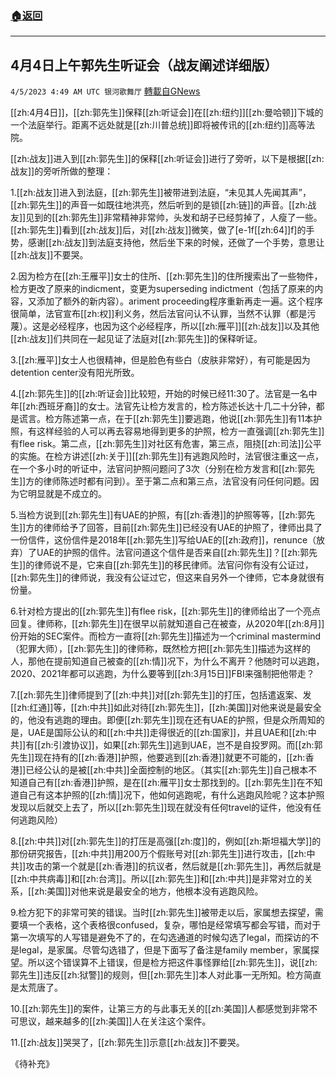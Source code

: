 ###  [:house:返回](README.md)
---


## 4月4日上午郭先生听证会（战友阐述详细版）
`4/5/2023 4:49 AM UTC 银河歌舞厅` [轉載自GNews](https://gnews.org/articles/1072426)

[[zh:4月4日]]，[[zh:郭先生]]保释[[zh:听证会]]在[[zh:纽约]][[zh:曼哈顿]]下城的一个法庭举行。距离不远处就是[[zh:川普总统]]即将被传讯的[[zh:纽约]]高等法院。

[[zh:战友]]进入到[[zh:郭先生]]的保释[[zh:听证会]]进行了旁听，以下是根据[[zh:战友]]的旁听所做的整理：

1.[[zh:战友]]进入到法庭，[[zh:郭先生]]被带进到法庭，“未见其人先闻其声”，[[zh:郭先生]]的声音一如既往地洪亮，然后听到的是锁[[zh:链]]的声音。[[zh:战友]]见到的[[zh:郭先生]]非常精神非常帅，头发和胡子已经剪掉了，人瘦了一些。[[zh:郭先生]]看到[[zh:战友]]后，对[[zh:战友]]微笑，做了[e-1f[[zh:64]]f]的手势，感谢[[zh:战友]]到法庭支持他，然后坐下来的时候，还做了一个手势，意思让[[zh:战友]]不要哭。

2.因为检方在[[zh:王雁平]]女士的住所、[[zh:郭先生]]的住所搜索出了一些物件，检方更改了原来的indicment，变更为superseding indictment（包括了原来的内容，又添加了额外的新内容）。ariment proceeding程序重新再走一遍。这个程序很简单，法官宣布[[zh:权]]利义务，然后法官问认不认罪，当然不认罪（都是污蔑）。这是必经程序，也因为这个必经程序，所以[[zh:雁平]][[zh:战友]]以及其他[[zh:战友]]们共同在一起见证了法庭对[[zh:郭先生]]的保释听证。

3.[[zh:雁平]]女士人也很精神，但是脸色有些白（皮肤非常好），有可能是因为detention center没有阳光所致。

4.[[zh:郭先生]]的[[zh:听证会]]比较短，开始的时候已经11:30了。法官是一名中年[[zh:西班牙裔]]的女士。法官先让检方发言的，检方陈述长达十几二十分钟，都是谎言。检方陈述第一点，在于[[zh:郭先生]]要逃跑，他说[[zh:郭先生]]有11本护照，有这样经验的人可以再去容易地得到更多的护照，检方一直强调[[zh:郭先生]]有flee risk。第二点，[[zh:郭先生]]对社区有危害，第三点，阻挠[[zh:司法]]公平的实施。在检方讲述[[zh:关于]][[zh:郭先生]]有逃跑风险时，法官很注重这一点，在一个多小时的听证中，法官问护照问题问了3次（分别在检方发言和[[zh:郭先生]]方的律师陈述时都有问到）。至于第二点和第三点，法官没有问任何问题。因为它明显就是不成立的。

5.当检方说到[[zh:郭先生]]有UAE的护照，有[[zh:香港]]的护照等等，[[zh:郭先生]]方的律师给予了回答，目前[[zh:郭先生]]已经没有UAE的护照了，律师出具了一份信件，这份信件是2018年[[zh:郭先生]]写给UAE的[[zh:政府]]，renunce（放弃）了UAE的护照的信件。法官问道这个信件是否来自[[zh:郭先生]]？[[zh:郭先生]]的律师说不是，它来自[[zh:郭先生]]的移民律师。法官问你有没有公证过，[[zh:郭先生]]的律师说，我没有公证过它，但这来自另外一个律师，它本身就很有份量。

6.针对检方提出的[[zh:郭先生]]有flee risk，[[zh:郭先生]]的律师给出了一个亮点回复。律师称，[[zh:郭先生]]在很早以前就知道自己在被查，从2020年[[zh:8月]]份开始的SEC案件。而检方一直将[[zh:郭先生]]描述为一个criminal mastermind（犯罪大师），[[zh:郭先生]]的律师称，既然检方把[[zh:郭先生]]描述为这样的人，那他在提前知道自己被查的[[zh:情]]况下，为什么不离开？他随时可以逃跑，2020、2021年都可以逃跑，为什么要等到[[zh:3月15日]]FBI来强制把他带走？

7.[[zh:郭先生]]律师提到了[[zh:中共]]对[[zh:郭先生]]的打压，包括遣返案、发[[zh:红通]]等，[[zh:中共]]如此对待[[zh:郭先生]]，[[zh:美国]]对他来说是最安全的，他没有逃跑的理由。即便[[zh:郭先生]]现在还有UAE的护照，但是众所周知的是，UAE是国际公认的和[[zh:中共]]走得很近的[[zh:国家]]，并且UAE和[[zh:中共]]有[[zh:引渡协议]]，如果[[zh:郭先生]]逃到UAE，岂不是自投罗网。而[[zh:郭先生]]现在持有的[[zh:香港]]护照，他要逃到[[zh:香港]]就更不可能的，[[zh:香港]]已经公认的是被[[zh:中共]]全面控制的地区。（其实[[zh:郭先生]]自己根本不知道自己有[[zh:香港]]护照，是在[[zh:雁平]]女士那找到的。[[zh:郭先生]]在不知道自己有这本护照的[[zh:情]]况下，他如何逃跑呢，有什么逃跑风险呢？这本护照发现以后就交上去了，所以[[zh:郭先生]]现在就没有任何travel的证件，他没有任何逃跑风险）

8.[[zh:中共]]对[[zh:郭先生]]的打压是高强[[zh:度]]的，例如[[zh:斯坦福大学]]的那份研究报告，[[zh:中共]]用200万个假账号对[[zh:郭先生]]进行攻击，[[zh:中共]]攻击的第一个就是[[zh:香港]]的抗议者，然后就是[[zh:郭先生]]，再然后就是[[zh:中共病毒]]和[[zh:台湾]]。所以[[zh:郭先生]]和[[zh:中共]]是非常对立的关系，[[zh:美国]]对他来说是最安全的地方，他根本没有逃跑风险。

9.检方犯下的非常可笑的错误。当时[[zh:郭先生]]被带走以后，家属想去探望，需要填一个表格，这个表格很confused，复杂，哪怕是经常填写都会写错，而对于第一次填写的人写错是避免不了的，在勾选通道的时候勾选了legal，而探访的不是legal，是家属。尽管勾选错了，但是下面写了备注是family member，家属探望。所以这个错误算不上错误，但是检方把这件事怪罪给[[zh:郭先生]]，说[[zh:郭先生]]违反[[zh:狱警]]的规则，但[[zh:郭先生]]本人对此事一无所知。检方简直是太荒唐了。

10.[[zh:郭先生]]的案件，让第三方的与此事无关的[[zh:美国]]人都感觉到非常不可思议，越来越多的[[zh:美国]]人在关注这个案件。

11.[[zh:战友]]哭哭了，[[zh:郭先生]]示意[[zh:战友]]不要哭。

《待补充》

